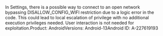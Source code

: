 In Settings, there is a possible way to connect to an open network bypassing DISALLOW_CONFIG_WIFI restriction due to a logic error in the code. This could lead to local escalation of privilege with no additional execution privileges needed. User interaction is not needed for exploitation.Product: AndroidVersions: Android-13Android ID: A-227619193